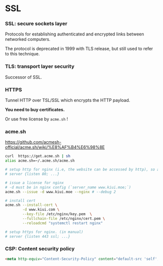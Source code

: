# SSL



### SSL: secure sockets layer

Protocols for establishing authenticated and encrypted links between networked computers.

The protocol is deprecated in 1999 with TLS release, but still used to refer to this technique.



### TLS: transport layer security

Successor of SSL.



### HTTPS

Tunnel HTTP over TSL/SSL which encrypts the HTTP payload.

**You need to buy certificates.**

Or use free license by `acme.sh`  !



### acme.sh

https://github.com/acmesh-official/acme.sh/wiki/%E8%AF%B4%E6%98%8E

```bash
curl  https://get.acme.sh | sh
alias acme.sh=~/.acme.sh/acme.sh

# setup http for nginx (i.e, the website can be accessed by http), so acme.sh can verify your identity.
# server {listen 80; ...} 

# issue a license for nginx
# -d must be in nginx config (`server_name www.kiui.moe;`)
acme.sh --issue -d www.kiui.moe --nginx # --debug 2

# install cert
acme.sh --install-cert \
        -d www.kiui.com \
        --key-file /etc/nginx/key.pem  \
        --fullchain-file /etc/nginx/cert.pem \
        --reloadcmd "systemctl restart nginx"

# setup https for nginx. (in manual)
# server {listen 443 ssl; ...}
```





### CSP: Content security policy

```html
<meta http-equiv="Content-Security-Policy" content="default-src 'self'; img-src https://*; child-src 'none';">
```


